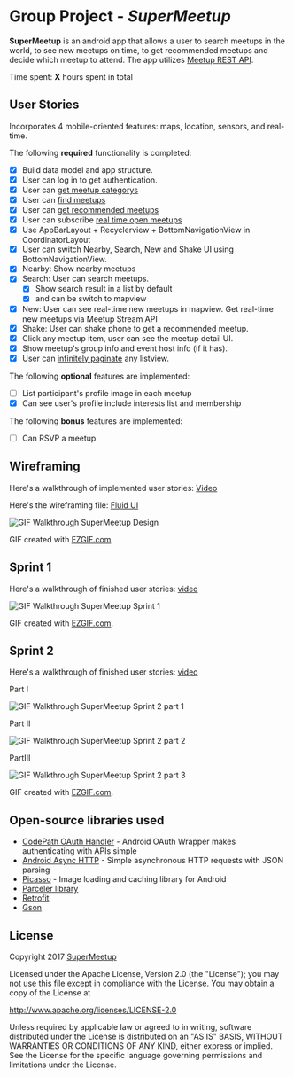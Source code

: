 # Group Project - *SuperMeetup*

**SuperMeetup** is an android app that allows a user to search meetups in the world, to see new meetups on time, to get recommended meetups and decide which meetup to attend. The app utilizes [Meetup REST API](https://www.meetup.com/meetup_api/).

Time spent: **X** hours spent in total

## User Stories

Incorporates 4 mobile-oriented features: maps, location, sensors, and real-time.

The following **required** functionality is completed:

* [x] Build data model and app structure.
* [x] User can log in to get authentication.
* [x] User can [get meetup categorys](https://www.meetup.com/meetup_api/docs/find/topic_categories/)
* [x] User can [find meetups](https://www.meetup.com/meetup_api/docs/find/events/)
* [x] User can [get recommended meetups](https://www.meetup.com/meetup_api/docs/recommended/events/)
* [x] User can subscribe [real time open meetups](https://www.meetup.com/meetup_api/docs/stream/2/open_events/)
* [x] Use AppBarLayout + Recyclerview + BottomNavigationView in CoordinatorLayout 
* [x] User can switch Nearby, Search, New and Shake UI using BottomNavigationView.
* [x] Nearby: Show nearby meetups
* [x] Search: User can search meetups. 
  * [x] Show search result in a list by default 
  * [x] and can be switch to mapview
* [x] New: User can see real-time new meetups in mapview. Get real-time new meetups via Meetup Stream API
* [x] Shake: User can shake phone to get a recommended meetup.
* [x] Click any meetup item, user can see the meetup detail UI.
* [x] Show meetup's group info and event host info (if it has).
* [x] User can [infinitely paginate](http://guides.codepath.com/android/Endless-Scrolling-with-AdapterViews-and-RecyclerView) any listview.

The following **optional** features are implemented:

* [ ] List participant's profile image in each meetup
* [x] Can see user's profile include interests list and membership

The following **bonus** features are implemented:

* [ ] Can RSVP a meetup


## Wireframing

Here's a walkthrough of implemented user stories:
[Video](https://github.com/super-meetup/SuperMeetup/blob/master/media/0.supermeetup_design.mp4)

Here's the wireframing file: [Fluid UI](https://www.fluidui.com/editor/live/preview/cF9Ha29HS0NpRExLYkI5VG9wVGhLdW9Ka3VaZmtYVGJweQ==)

<img src='https://github.com/super-meetup/SuperMeetup/blob/master/media/0.supermeetup_design.gif' title='GIF Walkthrough SuperMeetup Design ' width='' alt='GIF Walkthrough SuperMeetup Design' />


GIF created with [EZGIF.com](https://ezgif.com/video-to-gif).

## Sprint 1

Here's a walkthrough of finished user stories:
[video](https://github.com/super-meetup/SuperMeetup/blob/master/media/sprint1/sprint1.mp4)

<img src='https://github.com/super-meetup/SuperMeetup/blob/master/media/sprint1/sprint1.gif' title='GIF Walkthrough SuperMeetup Sprint 1' width='' alt='GIF Walkthrough SuperMeetup Sprint 1' />


GIF created with [EZGIF.com](https://ezgif.com/video-to-gif).

## Sprint 2

Here's a walkthrough of finished user stories:
[video](https://github.com/super-meetup/SuperMeetup/blob/master/media/sprint2/sprint2.mp4)

Part I

<img src='https://github.com/super-meetup/SuperMeetup/blob/master/media/sprint2/part1.gif' title='GIF Walkthrough SuperMeetup Sprint 2 part 1' width='' alt='GIF Walkthrough SuperMeetup Sprint 2 part 1' />

Part II 

<img src='https://github.com/super-meetup/SuperMeetup/blob/master/media/sprint2/part2.gif' title='GIF Walkthrough SuperMeetup Sprint 2 part 2' width='' alt='GIF Walkthrough SuperMeetup Sprint 2 part 2' />

PartIII

<img src='https://github.com/super-meetup/SuperMeetup/blob/master/media/sprint2/part3.gif' title='GIF Walkthrough SuperMeetup Sprint 2 part 3' width='' alt='GIF Walkthrough SuperMeetup Sprint 2 part 3' />


GIF created with [EZGIF.com](https://ezgif.com/video-to-gif).

## Open-source libraries used

- [CodePath OAuth Handler](https://github.com/codepath/android-oauth-handler) - Android OAuth Wrapper makes authenticating with APIs simple
- [Android Async HTTP](https://github.com/loopj/android-async-http) - Simple asynchronous HTTP requests with JSON parsing
- [Picasso](http://square.github.io/picasso/) - Image loading and caching library for Android
- [Parceler library](http://guides.codepath.com/android/Using-Parceler)
- [Retrofit](https://github.com/square/retrofit)
- [Gson](https://github.com/google/gson)

## License

Copyright 2017 [SuperMeetup](https://github.com/super-meetup)

Licensed under the Apache License, Version 2.0 (the "License");
you may not use this file except in compliance with the License.
You may obtain a copy of the License at

http://www.apache.org/licenses/LICENSE-2.0

Unless required by applicable law or agreed to in writing, software
distributed under the License is distributed on an "AS IS" BASIS,
WITHOUT WARRANTIES OR CONDITIONS OF ANY KIND, either express or implied.
See the License for the specific language governing permissions and
limitations under the License.
